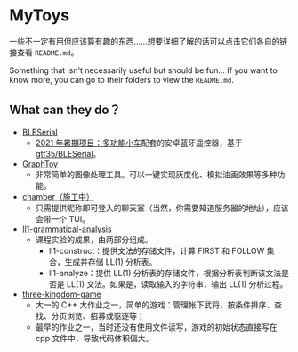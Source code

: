 # MyToys

一些不一定有用但应该算有趣的东西……想要详细了解的话可以点击它们各自的链接查看 `README.md`。

Something that isn't necessarily useful but should be fun... If you want to know more, you can go to their folders to view the `README.md`.

## What can they do？

- [BLESerial](./https://github.com/charliedu2000/BLESerial)
  - [2021 年暑期项目：多功能小车](https://afool.top/learning/how-to-own-a-tricycle/)配套的安卓蓝牙遥控器，基于[gtf35/BLESerial](https://github.com/gtf35/BLESerial)。
- [GraphToy](./GraphToy)
  - 非常简单的图像处理工具。可以一键实现灰度化、模拟油画效果等多种功能。
- [chamber（施工中）](https://github.com/charliedu2000/chamber)
  - 只需提供昵称即可登入的聊天室（当然，你需要知道服务器的地址），应该会带一个 TUI。
- [ll1-grammatical-analysis](./ll1-grammatical-analysis)
  - 课程实验的成果，由两部分组成。
    - ll1-construct：提供文法的存储文件，计算 FIRST 和 FOLLOW 集合，生成并存储 LL(1) 分析表。
    - ll1-analyze：提供 LL(1) 分析表的存储文件，根据分析表判断该文法是否是 LL(1) 文法。如果是，读取输入的字符串，输出 LL(1) 分析过程。
- [three-kingdom-game](./three-kingdom-game)
  - 大一的 C++ 大作业之一，简单的游戏：管理帐下武将，按条件排序、查找、分页浏览、招募或驱逐等；
  - 最早的作业之一，当时还没有使用文件读写，游戏的初始状态直接写在 cpp 文件中，导致代码体积偏大。
